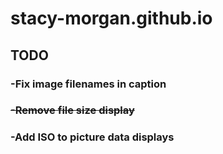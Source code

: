 # stacy-morgan.github.io
## TODO
### -Fix image filenames in caption
### ~~-Remove file size display~~
### -Add ISO to picture data displays